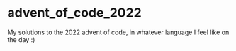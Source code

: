 # advent_of_code_2022
My solutions to the 2022 advent of code, in whatever language I feel like on the day :)
